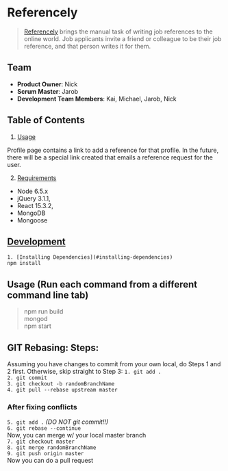 # Referencely

> [Referencely](http://hr50.site:3000) brings the manual task of writing job references to the online world. 
Job applicants invite a friend or colleague to be their job reference, and that person writes it for them.

## Team

  - __Product Owner__: Nick
  - __Scrum Master__: Jarob
  - __Development Team Members__: Kai, Michael, Jarob, Nick

## Table of Contents

1. [Usage](#Usage)

Profile page contains a link to add a reference for that profile.
In the future, there will be a special link created that emails a reference request for the user.

2. [Requirements](#requirements)

- Node 6.5.x
- jQuery 3.1.1,
- React 15.3.2,
- MongoDB
- Mongoose 

## [Development](#development)
    1. [Installing Dependencies](#installing-dependencies)
    npm install    

## Usage (Run each command from a different command line tab)

>npm run build  
>mongod  
>npm start  

## GIT Rebasing: Steps:
Assuming you have changes to commit from your own local, do Steps 1 and 2 first. Otherwise, skip straight to Step 3:
`1. git add .`  
`2. git commit`  
`3. git checkout -b randomBranchName`  
`4. git pull --rebase upstream master`  
### After fixing conflicts
`5. git add .` *(DO NOT git commit!!)*  
`6. git rebase --continue`  
Now, you can merge w/ your local master branch  
`7. git checkout master`  
`8. git merge randomBranchName`  
`9. git push origin master`  
Now you can do a pull request